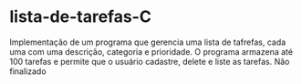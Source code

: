 # lista-de-tarefas-C

Implementação de um programa que gerencia uma lista de tafrefas, cada uma com uma descrição, categoria e prioridade. O programa armazena até 100 tarefas e permite que o usuário cadastre, delete e liste as tarefas.
Não finalizado
